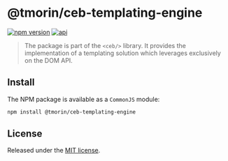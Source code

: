 # @tmorin/ceb-templating-engine

[![npm version](https://badge.fury.io/js/%40tmorin%2Fceb-templating-engine.svg)](https://badge.fury.io/js/%40tmorin%2Fceb-templating-engine)
[![api](https://img.shields.io/badge/-api-informational.svg)](https://tmorin.github.io/ceb/api/modules/_tmorin_ceb_templating_engine.html)

> The package is part of the `<ceb/>` library.
> It provides the implementation of a templating solution which leverages exclusively on the DOM API.

## Install

The NPM package is available as a `CommonJS` module:

```bash
npm install @tmorin/ceb-templating-engine
```

## License

Released under the [MIT license].

[Custom Elements (v1)]: https://html.spec.whatwg.org/multipage/custom-elements.html
[MIT license]: http://opensource.org/licenses/MIT
